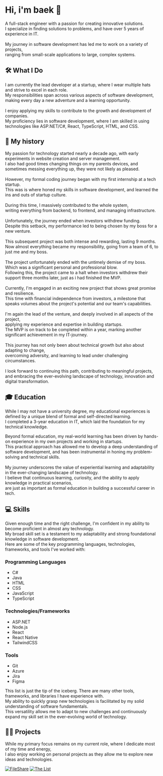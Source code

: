 # Hi, i'm baek 👋
A full-stack engineer with a passion for creating innovative solutions.\
I specialize in finding solutions to problems, and have over 5 years of experience in IT.\
\
My journey in software development has led me to work on a variety of projects,\
ranging from small-scale applications to large, complex systems.

## 🛠️ What I Do

I am currently the lead developer at a startup, where I wear multiple hats and strive to excel in each role.\
My responsibilities span across various aspects of software development, making every day a new adventure and a learning opportunity.\
\
I enjoy applying my skills to contribute to the growth and development of companies.\
My proficiency lies in software development, where I am skilled in using technologies like ASP.NET/C#, React, TypeScript, HTML, and CSS.

## 📖 My history

My passion for technology started nearly a decade ago, with early experiments in website creation and server management.\
I also had good times changing things on my parents devices, and sometimes messing everything up, they were not likely as pleased.\
\
However, my formal coding journey began with my first internship at a tech startup.\
This was is where honed my skills in software development, and learned the ins and outs of startup culture.\
\
During this time, I massively contributed to the whole system,\
writing everything from backend, to frontend, and managing infrastructure.\
\
Unfortunately, the journey ended when investors withdrew funding.\
Despite this setback, my performance led to being chosen by my boss for a new venture.\
\
This subsequent project was both intense and rewarding, lasting 9 months.\
Now almost everything became my responsibility, going from a team of 6, to just me and my boss.\
\
The project unfortunately ended with the untimely demise of my boss. Which was a significant personal and professional blow.\
Following this, the project came to a halt when investors withdrew their support three months later, just as i had finished the MVP.\
\
Currently, I'm engaged in an exciting new project that shows great promise and resilience.\
This time with financial independence from investors, a milestone that speaks volumes about the project's potential and our team's capabilities.\
\
I'm again the lead of the venture, and deeply involved in all aspects of the project,\
applying my experience and expertise in building startups.\
The MVP is on track to be completed within a year, marking another significant achievement in my IT-journey.\
\
This journey has not only been about technical growth but also about adapting to change,\
overcoming adversity, and learning to lead under challenging circumstances.\
\
I look forward to continuing this path, contributing to meaningful projects,\
and embracing the ever-evolving landscape of technology, innovation and digital transformation.

## 🎓 Education

While I may not have a university degree, my educational experiences is defined by a unique blend of formal and self-directed learning.\
I completed a 3-year education in IT, which laid the foundation for my technical knowledge.

Beyond formal education, my real-world learning has been driven by hands-on experience in my own projects and working in startups.\
This practical approach has allowed me to develop a deep understanding of software development, and has been instrumental in honing my problem-solving and technical skills.\
\
My journey underscores the value of experiential learning and adaptability in the ever-changing landscape of technology.\
I believe that continuous learning, curiosity, and the ability to apply knowledge in practical scenarios,\
are just as important as formal education in building a successful career in tech.

## 💻 Skills

Given enough time and the right challenge, I'm confident in my ability to become proficient in almost any technology.\
My broad skill set is a testament to my adaptability and strong foundational knowledge in software development.\
Here are some of the key programming languages, technologies, frameworks, and tools I've worked with:

### Programming Languages
- C#
- Java
- HTML
- CSS
- JavaScript
- TypeScript

### Technologies/Frameworks
- ASP.NET
- Node.js
- React
- React Native
- TailwindCSS

### Tools
- Git
- Azure
- Jira
- Figma

This list is just the tip of the iceberg. There are many other tools, frameworks, and libraries I have experience with.\
My ability to quickly grasp new technologies is facilitated by my solid understanding of software fundamentals.\
This versatility allows me to adapt to new challenges and continuously expand my skill set in the ever-evolving world of technology.

## 👨‍💻 Projects

While my primary focus remains on my current role, where I dedicate most of my time and energy,\
I also enjoy working on personal projects as they allow me to explore new ideas and technologies.

[![FileShare](https://github-readme-stats.vercel.app/api/pin/?username=ToxicK1dd&repo=FileShare&title_color=adbac7&text_color=adbac7&icon_color=0F0&bg_color=22272e&border_color=373e47)](https://github.com/ToxicK1dd/FileShare)
[![The List](https://github-readme-stats.vercel.app/api/pin/?username=ToxicK1dd&repo=TheList&title_color=adbac7&text_color=adbac7&icon_color=0F0&bg_color=22272e&border_color=373e47)](https://github.com/ToxicK1dd/TheList)
<!-- 
## 🏴‍☠️ Languages & Frameworks
https://github.com/Ileriayo/markdown-badges 

![.NET 6](https://img.shields.io/badge/.NET-5C2D91?style=for-the-badge&logo=.net&logoColor=white)
![C#](https://img.shields.io/badge/c%23-%23239120.svg?style=for-the-badge&logo=c-sharp&logoColor=white)

![HTML5](https://img.shields.io/badge/html5-%23E34F26.svg?style=for-the-badge&logo=html5&logoColor=white)
![CSS3](https://img.shields.io/badge/css3-%231572B6.svg?style=for-the-badge&logo=css3&logoColor=white)
![JavaScript](https://img.shields.io/badge/javascript-%23323330.svg?style=for-the-badge&logo=javascript&logoColor=%23F7DF1E)

![React](https://img.shields.io/badge/react-%2320232a.svg?style=for-the-badge&logo=react&logoColor=%2361DAFB)
![React Native](https://img.shields.io/badge/react_native-%2320232a.svg?style=for-the-badge&logo=react&logoColor=%2361DAFB)
![TailwindCSS](https://img.shields.io/badge/tailwindcss-%2338B2AC.svg?style=for-the-badge&logo=tailwind-css&logoColor=white)
![TypeScript](https://img.shields.io/badge/typescript-%23007ACC.svg?style=for-the-badge&logo=typescript&logoColor=white)
-->
<!--
**ToxicK1dd/ToxicK1dd** is a ✨ _special_ ✨ repository because its `README.md` (this file) appears on your GitHub profile.

Here are some ideas to get you started:

- 🔭 I’m currently working on ...
- 🌱 I’m currently learning ...
- 👯 I’m looking to collaborate on ...
- 🤔 I’m looking for help with ...
- 💬 Ask me about ...
- 📫 How to reach me: ...
- 😄 Pronouns: ...
- ⚡ Fun fact: ...
-->
